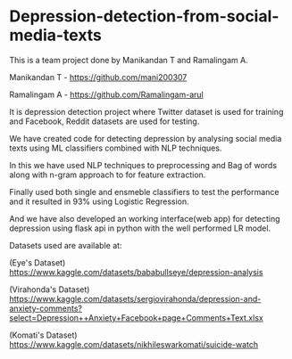 # Depression-detection-from-social-media-texts
This is a team project done by Manikandan T and Ramalingam A.

Manikandan T - https://github.com/mani200307

Ramalingam A - https://github.com/Ramalingam-arul

It is depression detection project where Twitter dataset is used for training and Facebook, Reddit datasets are used for testing.


We have created code for detecting depression by analysing social media texts using ML classifiers combined with NLP techniques.

In this we have used NLP techniques to preprocessing and Bag of words along with n-gram approach to for feature extraction.

Finally used both single and ensmeble classifiers to test the performance and it resulted in 93% using Logistic Regression.

And we have also developed an working interface(web app) for detecting depression using flask api in python with the well performed LR model.

Datasets used are available at:

(Eye's Dataset) https://www.kaggle.com/datasets/bababullseye/depression-analysis

(Virahonda's Dataset) https://www.kaggle.com/datasets/sergiovirahonda/depression-and-anxiety-comments?select=Depression++Anxiety+Facebook+page+Comments+Text.xlsx

(Komati's Dataset) https://www.kaggle.com/datasets/nikhileswarkomati/suicide-watch
